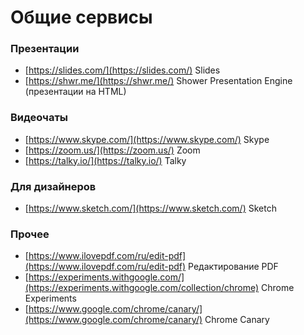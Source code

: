 # Общие сервисы

### Презентации
- [https://slides.com/](https://slides.com/) Slides
- [https://shwr.me/](https://shwr.me/) Shower Presentation Engine (презентации на HTML)

### Видеочаты
- [https://www.skype.com/](https://www.skype.com/) Skype
- [https://zoom.us/](https://zoom.us/) Zoom
- [https://talky.io/](https://talky.io/) Talky

### Для дизайнеров
- [https://www.sketch.com/](https://www.sketch.com/) Sketch

### Прочее
- [https://www.ilovepdf.com/ru/edit-pdf](https://www.ilovepdf.com/ru/edit-pdf) Редактирование PDF
- [https://experiments.withgoogle.com/](https://experiments.withgoogle.com/collection/chrome) Chrome Experiments
- [https://www.google.com/chrome/canary/](https://www.google.com/chrome/canary/) Chrome Canary

